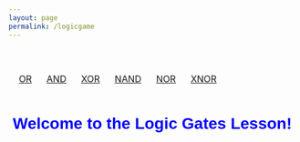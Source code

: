 ```yaml
---
layout: page
permalink: /logicgame
---
```


<html lang="en">

<head>
  <link rel="stylesheet" type="text/css" href="{{site.baseurl}}/navigation/logicgatesgame/logicgates.py">
</head>

<body>

  <br>
  <div>
    <table style="width: 100%; text-align: center; border-collapse: separate; border-spacing: 10px;">
            <tr>
                <td><a href="{{site.baseurl}}/navigation/logicgatesgame/or/" class="button">OR</a></td>
                <td><a href="{{site.baseurl}}/navigation/logicgatesgame/and/" class="button">AND</a></td>
                <td><a href="{{site.baseurl}}/navigation/logicgatesgame/xor/" class="button">XOR</a></td>
                <td><a href="{{site.baseurl}}/navigation/logicgatesgame/nand/" class="button">NAND</a></td>
                <td><a href="{{site.baseurl}}/navigation/logicgatesgame/nor/" class="button">NOR</a></td>
                <td><a href="{{site.baseurl}}/navigation/logicgatesgame/xnor/" class="button">XNOR</a></td>
            </tr>
        </table>
  </div>

<!DOCTYPE html>
<html lang="en">
<head>
    <meta charset="UTF-8">
    <meta name="viewport" content="width=device-width, initial-scale=1.0">
    <title>Logic Gates Lesson</title>
    <style>
        h1 {
            color: blue;
            font-family: Arial, sans-serif; 
            text-align: center;
        }
    </style>
</head>
<body>
    <h1>Welcome to the Logic Gates Lesson!</h1>
</body>
</html>
